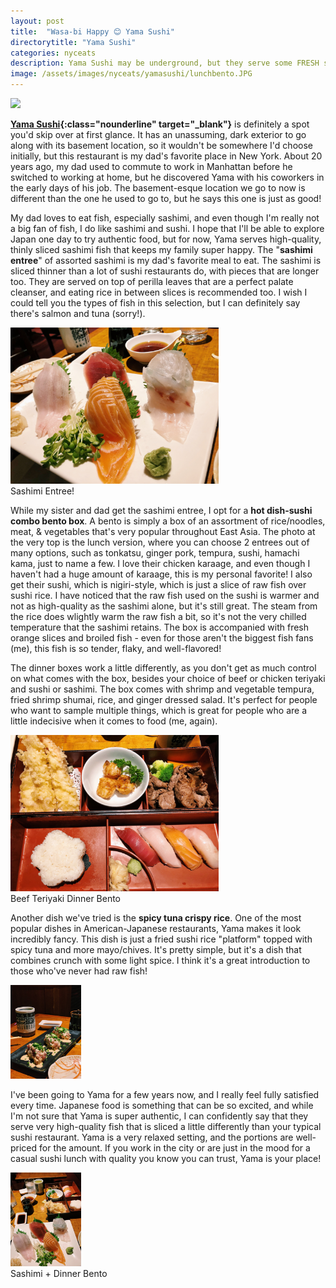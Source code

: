```yaml
---
layout: post
title:  "Wasa-bi Happy 😊 Yama Sushi"
directorytitle: "Yama Sushi"
categories: nyceats
description: Yama Sushi may be underground, but they serve some FRESH sashimi and awesome bento boxes. 
image: /assets/images/nyceats/yamasushi/lunchbento.JPG
---
```

<div class="singleimagecontainer">
    <img src="{{ page.image }}" height="250px" class="image">
</div>

**[Yama Sushi](http://www.yama-nyc.com/){:class="nounderline" target="_blank"}** is definitely a spot you'd skip over at first glance. It has an unassuming, dark exterior to go along with its basement location, so it wouldn't be somewhere I'd choose initially, but this restaurant is my dad's favorite place in New York. About 20 years ago, my dad used to commute to work in Manhattan before he switched to working at home, but he discovered Yama with his coworkers in the early days of his job. The basement-esque location we go to now is different than the one he used to go to, but he says this one is just as good!

My dad loves to eat fish, especially sashimi, and even though I'm really not a big fan of fish, I do like sashimi and sushi. I hope that I'll be able to explore Japan one day to try authentic food, but for now, Yama serves high-quality, thinly sliced sashimi fish that keeps my family super happy. The "**sashimi entree**" of assorted sashimi is my dad's favorite meal to eat. The sashimi is sliced thinner than a lot of sushi restaurants do, with pieces that are longer too. They are served on top of perilla leaves that are a perfect palate cleanser, and eating rice in between slices is recommended too. I wish I could tell you the types of fish in this selection, but I can definitely say there's salmon and tuna (sorry!).

<div class="singleimagecontainer">
    <img src="/assets/images/nyceats/yamasushi/yamasashimi.JPG" height="250px" class="image">
    <div class="singleimageoverlay">
        Sashimi Entree!
    </div>
</div>

While my sister and dad get the sashimi entree, I opt for a **hot dish-sushi combo bento box**. A bento is simply a box of an assortment of rice/noodles, meat, & vegetables that's very popular throughout East Asia. The photo at the very top is the lunch version, where you can choose 2 entrees out of many options, such as tonkatsu, ginger pork, tempura, sushi, hamachi kama, just to name a few. I love their chicken karaage, and even though I haven't had a huge amount of karaage, this is my personal favorite! I also get their sushi, which is nigiri-style, which is just a slice of raw fish over sushi rice. I have noticed that the raw fish used on the sushi is warmer and not as high-quality as the sashimi alone, but it's still great. The steam from the rice does wlightly warm the raw fish a bit, so it's not the very chilled temperature that the sashimi retains. The box is accompanied with fresh orange slices and broiled fish - even for those aren't the biggest fish fans (me), this fish is so tender, flaky, and well-flavored!

The dinner boxes work a little differently, as you don't get as much control on what comes with the box, besides your choice of beef or chicken teriyaki and sushi or sashimi. The box comes with shrimp and vegetable tempura, fried shrimp shumai, rice, and ginger dressed salad. It's perfect for people who want to sample multiple things, which is great for people who are a little indecisive when it comes to food (me, again).

<div class="singleimagecontainer">
    <img src="/assets/images/nyceats/yamasushi/dinnerbento.JPG" height="250px" class="image">
    <div class="singleimageoverlay">
        Beef Teriyaki Dinner Bento
    </div>
</div>

Another dish we've tried is the **spicy tuna crispy rice**. One of the most popular dishes in American-Japanese restaurants, Yama makes it look incredibly fancy. This dish is just a fried sushi rice "platform" topped with spicy tuna and more mayo/chives. It's pretty simple, but it's a dish that combines crunch with some light spice. I think it's a great introduction to those who've never had raw fish!

<div class="singleimagecontainer">
    <img src="/assets/images/nyceats/yamasushi/crispyrice.jpg" height="150px" class="image">
</div>

I've been going to Yama for a few years now, and I really feel fully satisfied every time. Japanese food is something that can be so excited, and while I'm not sure that Yama is super authentic, I can confidently say that they serve very high-quality fish that is sliced a little differently than your typical sushi restaurant. Yama is a very relaxed setting, and the portions are well-priced for the amount. If you work in the city or are just in the mood for a casual sushi lunch with quality you know you can trust, Yama is your place!

<div class="singleimagecontainer">
    <img src="/assets/images/nyceats/yamasushi/sashimilayout.JPG" height="150px" class="image">
    <div class="singleimageoverlay">
    Sashimi + Dinner Bento
    </div>
</div>
